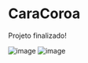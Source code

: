 # CaraCoroa
Projeto finalizado!

![image](https://user-images.githubusercontent.com/80291361/227390483-68d53cdb-094a-433f-8530-11a55fc18d7f.png)
![image](https://user-images.githubusercontent.com/80291361/227390418-570853a5-2284-44f7-b3f6-dd3b1ba09bf7.png)




